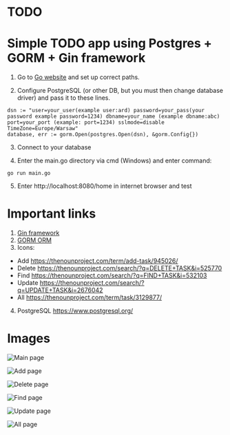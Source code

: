 # TODO

# Simple TODO app using Postgres + GORM + Gin framework

1. Go to [Go website](https://golang.org/) and set up correct paths.

2. Configure PostgreSQL (or other DB, but you must then change database driver) and pass it to these lines.

```
dsn := "user=your_user(example user:ard) password=your_pass(your password example password=1234) dbname=your_name (example dbname:abc) port=your_port (example: port=1234) sslmode=disable TimeZone=Europe/Warsaw"
database, err := gorm.Open(postgres.Open(dsn), &gorm.Config{})
```

3. Connect to your database

4. Enter the main.go directory via cmd (Windows) and enter command:

```
go run main.go
```

5. Enter http://localhost:8080/home in internet browser and test 


# Important links

1. [Gin framework](https://github.com/gin-gonic/gin)
2. [GORM ORM](https://github.com/go-gorm/gorm)
3. Icons:
  * Add https://thenounproject.com/term/add-task/945026/
  * Delete https://thenounproject.com/search/?q=DELETE+TASK&i=525770
  * Find https://thenounproject.com/search/?q=FIND+TASK&i=532103
  * Update https://thenounproject.com/search/?q=UPDATE+TASK&i=2676042
  * All https://thenounproject.com/term/task/3129877/
4. PostgreSQL https://www.postgresql.org/

# Images

![Main page](https://raw.githubusercontent.com/selvert/TODO/master/images/Main.PNG)

![Add page](https://raw.githubusercontent.com/selvert/TODO/master/images/Add.PNG)

![Delete page](https://raw.githubusercontent.com/selvert/TODO/master/images/Delete.PNG)

![Find page](https://raw.githubusercontent.com/selvert/TODO/master/images/Find.PNG)

![Update page](https://raw.githubusercontent.com/selvert/TODO/master/images/Update.PNG)

![All page](https://raw.githubusercontent.com/selvert/TODO/master/images/All.PNG)
